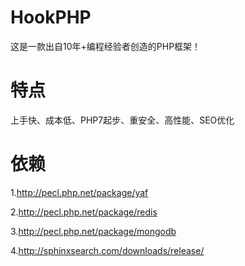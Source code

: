 # HookPHP
这是一款出自10年+编程经验者创造的PHP框架！
# 特点
上手快、成本低、PHP7起步、重安全、高性能、SEO优化
# 依赖
1.http://pecl.php.net/package/yaf

2.http://pecl.php.net/package/redis

3.http://pecl.php.net/package/mongodb

4.http://sphinxsearch.com/downloads/release/
